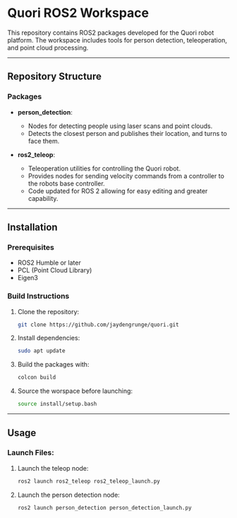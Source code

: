 # Quori ROS2 Workspace

This repository contains ROS2 packages developed for the Quori robot platform. The workspace includes tools for person detection, teleoperation, and point cloud processing.

---

## Repository Structure

### **Packages**
- **person_detection**: 
  - Nodes for detecting people using laser scans and point clouds.
  - Detects the closest person and publishes their location, and turns to face them.

- **ros2_teleop**: 
  - Teleoperation utilities for controlling the Quori robot.
  - Provides nodes for sending velocity commands from a controller to the robots base controller.
  - Code updated for ROS 2 allowing for easy editing and greater capability.

---

## Installation

### Prerequisites
- ROS2 Humble or later
- PCL (Point Cloud Library)
- Eigen3

### Build Instructions
1. Clone the repository:
   ```bash
   git clone https://github.com/jaydengrunge/quori.git

2. Install dependencies:
   ```bash
   sudo apt update

3. Build the packages with:
   ```bash
   colcon build

4. Source the worspace before launching:
   ```bash
   source install/setup.bash

---

## Usage

### Launch Files:
1. Launch the teleop node:
   ```bash
   ros2 launch ros2_teleop ros2_teleop_launch.py

2. Launch the person detection node:
   ```bash
   ros2 launch person_detection person_detection_launch.py
